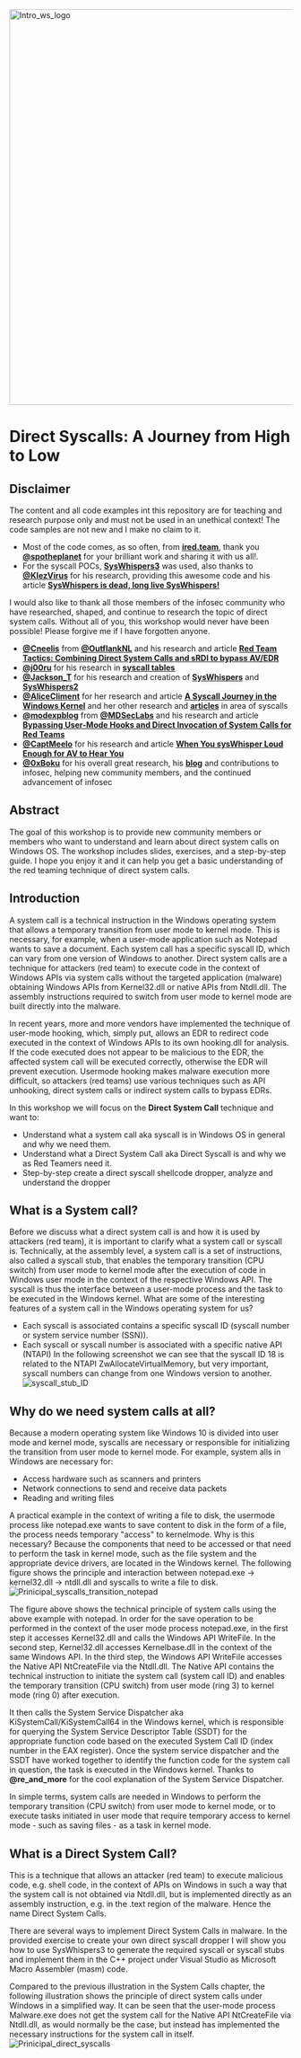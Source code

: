 <img width="705" alt="Intro_ws_logo" src="https://user-images.githubusercontent.com/50073731/235339663-9c59e27f-57ea-4bbd-8188-e9e2849990f3.png">

# Direct Syscalls: A Journey from High to Low

## Disclaimer 
The content and all code examples int this repository are for teaching and research purpose only and must not be used in an unethical context! The code samples are not new and I make no claim to it. 
- Most of the code comes, as so often, from [**ired.team**](https://www.ired.team/), thank you [**@spotheplanet**](https://twitter.com/spotheplanet) for your brilliant work and sharing it with us all!. 
- For the syscall POCs, [**SysWhispers3**](https://github.com/klezVirus/SysWhispers3) was used, also thanks to [**@KlezVirus**](https://twitter.com/KlezVirus) for his research, providing this awesome code and his article [**SysWhispers is dead, long live SysWhispers!**](https://klezvirus.github.io/RedTeaming/AV_Evasion/NoSysWhisper/)

I would also like to thank all those members of the infosec community who have researched, shaped, and continue to research the topic of direct system calls. Without all of you, this workshop would never have been possible! Please forgive me if I have forgotten anyone.
- [**@Cneelis**](https://twitter.com/Cneelis) from [**@OutflankNL**](https://twitter.com/OutflankNL) and his research and article [**Red Team Tactics: Combining Direct System Calls and sRDI to bypass AV/EDR**](https://outflank.nl/blog/2019/06/19/red-team-tactics-combining-direct-system-calls-and-srdi-to-bypass-av-edr/)
- [**@j00ru**](https://twitter.com/j00ru) for his research in [**syscall tables**](https://j00ru.vexillium.org/syscalls/nt/64/)
- [**@Jackson_T**](https://twitter.com/Jackson_T) for his research and creation of [**SysWhispers**](https://github.com/jthuraisamy/SysWhispers) and [**SysWhispers2**](https://github.com/jthuraisamy/SysWhispers2)
- [**@AliceCliment**](https://twitter.com/AliceCliment) for her research and article [**A Syscall Journey in the Windows Kernel**](https://alice.climent-pommeret.red/posts/a-syscall-journey-in-the-windows-kernel/) and her other research and [**articles**](https://alice.climent-pommeret.red/) in area of syscalls 
- [**@modexpblog**](https://twitter.com/modexpblog) from [**@MDSecLabs**](https://twitter.com/MDSecLabs) and his research and article [**Bypassing User-Mode Hooks and Direct Invocation of System Calls for Red Teams**](https://www.mdsec.co.uk/2020/12/bypassing-user-mode-hooks-and-direct-invocation-of-system-calls-for-red-teams/)
- [**@CaptMeelo**](https://captmeelo.com/redteam/maldev/2021/11/18/av-evasion-syswhisper.html) for his research and article [**When You sysWhisper Loud Enough for AV to Hear You**](https://captmeelo.com/redteam/maldev/2021/11/18/av-evasion-syswhisper.html)
- [**@0xBoku**](https://twitter.com/0xBoku) for his overall great research, his [**blog**](https://0xboku.com/) and contributions to infosec, helping new community members, and the continued advancement of infosec 

## Abstract 
The goal of this workshop is to provide new community members or members who want to understand and learn about direct system calls on Windows OS. The workshop includes slides, exercises, and a step-by-step guide. I hope you enjoy it and it can help you get a basic understanding of the red teaming technique of direct system calls.

## Introduction
A system call is a technical instruction in the Windows operating system that allows a temporary transition from user mode to kernel mode. This is necessary, for example, when a user-mode application such as Notepad wants to save a document. Each system call has a specific syscall ID, which can vary from one version of Windows to another. Direct system calls are a technique for attackers (red team) to execute code in the context of Windows APIs via system calls without the targeted application (malware) obtaining Windows APIs from Kernel32.dll or native APIs from Ntdll.dll. The assembly instructions required to switch from user mode to kernel mode are built directly into the malware.

In recent years, more and more vendors have implemented the technique of user-mode hooking, which, simply put, allows an EDR to redirect code executed in the context of Windows APIs to its own hooking.dll for analysis. If the code executed does not appear to be malicious to the EDR, the affected system call will be executed correctly, otherwise the EDR will prevent execution. Usermode hooking makes malware execution more difficult, so attackers (red teams) use various techniques such as API unhooking, direct system calls or indirect system calls to bypass EDRs.

In this workshop we will focus on the **Direct System Call** technique and want to:
- Understand what a system call aka syscall is in Windows OS in general and why we need them.
- Understand what a Direct System Call aka Direct Syscall is and why we as Red Teamers need it. 
- Step-by-step create a direct syscall shellcode dropper, analyze and understand the dropper

 ## What is a System call?
Before we discuss what a direct system call is and how it is used by attackers (red team), it is important to clarify what a system call or syscall is. Technically, at the assembly level, a system call is a set of instructions, also called a syscall stub, that enables the temporary transition (CPU switch) from user mode to kernel mode after the execution of code in Windows user mode in the context of the respective Windows API. The syscall is thus the interface between a user-mode process and the task to be executed in the Windows kernel. What are some of the interesting features of a system call in the Windows operating system for us?
- Each syscall is associated contains a specific syscall ID (syscall number or system service number (SSN)).
- Each syscall or syscall number is associated with a specific native API (NTAPI)
In the following screenshot we can see that the syscall ID 18 is related to the NTAPI ZwAllocateVirtualMemory, but very important, syscall numbers can change from one Windows version to another.![syscall_stub_ID](https://user-images.githubusercontent.com/50073731/235344044-ff5682e2-0f38-4386-937c-5abc675c30a1.png)

## Why do we need system calls at all?
Because a modern operating system like Windows 10 is divided into user mode and kernel mode, syscalls are necessary or responsible for initializing the transition from user mode to kernel mode. For example, system alls in Windows are necessary for:
- Access hardware such as scanners and printers 
- Network connections to send and receive data packets
- Reading and writing files

A practical example in the context of writing a file to disk, the usermode process like notepad.exe wants to save content to disk in the form of a file, the process needs temporary "access" to kernelmode. Why is this necessary? Because the components that need to be accessed or that need to perform the task in kernel mode, such as the file system and the appropriate device drivers, are located in the Windows kernel. The following figure shows the principle and interaction between notepad.exe -> kernel32.dll -> ntdll.dll and syscalls to write a file to disk.
![Prinicipal_syscalls_transition_notepad](https://user-images.githubusercontent.com/50073731/235347989-f8fdc692-3b26-49b4-81cc-6060aabddf7c.png)

The figure above shows the technical principle of system calls using the above example with notepad. In order for the save operation to be performed in the context of the user mode process notepad.exe, in the first step it accesses Kernel32.dll and calls the Windows API WriteFile. In the second step, Kernel32.dll accesses Kernelbase.dll in the context of the same Windows API. In the third step, the Windows API WriteFile accesses the Native API NtCreateFile via the Ntdll.dll. The Native API contains the technical instruction to initiate the system call (system call ID) and enables the temporary transition (CPU switch) from user mode (ring 3) to kernel mode (ring 0) after execution.

It then calls the System Service Dispatcher aka KiSystemCall/KiSystemCall64 in the Windows kernel, which is responsible for querying the System Service Descriptor Table (SSDT) for the appropriate function code based on the executed System Call ID (index number in the EAX register). Once the system service dispatcher and the SSDT have worked together to identify the function code for the system call in question, the task is executed in the Windows kernel. Thanks to **@re_and_more** for the cool explanation of the System Service Dispatcher.

In simple terms, system calls are needed in Windows to perform the temporary transition (CPU switch) from user mode to kernel mode, or to execute tasks initiated in user mode that require temporary access to kernel mode - such as saving files - as a task in kernel mode.

## What is a Direct System Call?
This is a technique that allows an attacker (red team) to execute malicious code, e.g. shell code, in the context of APIs on Windows in such a way that the system call is not obtained via Ntdll.dll, but is implemented directly as an assembly instruction, e.g. in the .text region of the malware. Hence the name Direct System Calls.

There are several ways to implement Direct System Calls in malware. In the provided exercise to create your own direct syscall dropper I will show you how to use SysWhispers3 to generate the required syscall or syscall stubs and implement them in the C++ project under Visual Studio as Microsoft Macro Assembler (masm) code.

Compared to the previous illustration in the System Calls chapter, the following illustration shows the principle of direct system calls under Windows in a simplified way. It can be seen that the user-mode process Malware.exe does not get the system call for the Native API NtCreateFile via Ntdll.dll, as would normally be the case, but instead has implemented the necessary instructions for the system call in itself.
![Prinicipal_direct_syscalls](https://user-images.githubusercontent.com/50073731/235348028-506c4e37-f0ae-4fbd-a73c-9ab29fae8f68.png)



